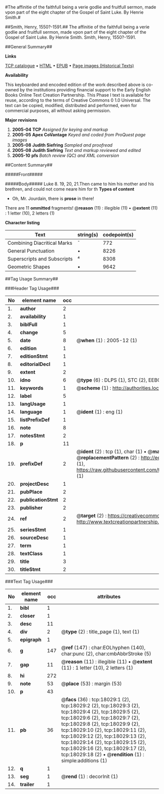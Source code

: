 #The affinitie of the faithfull being a verie godlie and fruitfull sermon, made vpon part of the eight chapter of the Gospel of Saint Luke. By Henrie Smith.#

##Smith, Henry, 1550?-1591.##
The affinitie of the faithfull being a verie godlie and fruitfull sermon, made vpon part of the eight chapter of the Gospel of Saint Luke. By Henrie Smith.
Smith, Henry, 1550?-1591.

##General Summary##

**Links**

[TCP catalogue](http://www.ota.ox.ac.uk/tcp/)  • 
[HTML](http://tei.it.ox.ac.uk/tcp/Texts-HTML/free/A12/A12341.html)  • 
[EPUB](http://tei.it.ox.ac.uk/tcp/Texts-EPUB/free/A12/A12341.epub) • 
[Page images (Historical Texts)](https://data.historicaltexts.jisc.ac.uk/view?pubId=eebo-99852692e&pageId=eebo-99852692e-18029-1)

**Availability**

This keyboarded and encoded edition of the
	       work described above is co-owned by the institutions
	       providing financial support to the Early English Books
	       Online Text Creation Partnership. This Phase I text is
	       available for reuse, according to the terms of Creative
	       Commons 0 1.0 Universal. The text can be copied,
	       modified, distributed and performed, even for
	       commercial purposes, all without asking permission.

**Major revisions**

1. __2005-04__ __TCP__ *Assigned for keying and markup*
1. __2005-05__ __Apex CoVantage__ *Keyed and coded from ProQuest page images*
1. __2005-08__ __Judith Siefring__ *Sampled and proofread*
1. __2005-08__ __Judith Siefring__ *Text and markup reviewed and edited*
1. __2005-10__ __pfs__ *Batch review (QC) and XML conversion*

##Content Summary##

#####Front#####

#####Body#####
Luke 8. 19, 20, 21.Then came to him his mother and his brethren, and could not come neare him for th
**Types of content**

  * Oh, Mr. Jourdain, there is **prose** in there!

There are 11 **ommitted** fragments! 
 @__reason__ (11) : illegible (11)  •  @__extent__ (11) : 1 letter (10), 2 letters (1)

**Character listing**


|Text|string(s)|codepoint(s)|
|---|---|---|
|Combining             Diacritical Marks|̄|772|
|General Punctuation|•|8226|
|Superscripts             and Subscripts|⁴|8308|
|Geometric Shapes|▪|9642|

##Tag Usage Summary##

###Header Tag Usage###

|No|element name|occ|attributes|
|---|---|---|---|
|1.|__author__|2||
|2.|__availability__|1||
|3.|__biblFull__|1||
|4.|__change__|5||
|5.|__date__|8| @__when__ (1) : 2005-12 (1)|
|6.|__edition__|1||
|7.|__editionStmt__|1||
|8.|__editorialDecl__|1||
|9.|__extent__|2||
|10.|__idno__|6| @__type__ (6) : DLPS (1), STC (2), EEBO-CITATION (1), PROQUEST (1), VID (1)|
|11.|__keywords__|1| @__scheme__ (1) : http://authorities.loc.gov/ (1)|
|12.|__label__|5||
|13.|__langUsage__|1||
|14.|__language__|1| @__ident__ (1) : eng (1)|
|15.|__listPrefixDef__|1||
|16.|__note__|8||
|17.|__notesStmt__|2||
|18.|__p__|11||
|19.|__prefixDef__|2| @__ident__ (2) : tcp (1), char (1)  •  @__matchPattern__ (2) : ([0-9\-]+):([0-9IVX]+) (1), (.+) (1)  •  @__replacementPattern__ (2) : http://eebo.chadwyck.com/downloadtiff?vid=$1&page=$2 (1), https://raw.githubusercontent.com/textcreationpartnership/Texts/master/tcpchars.xml#$1 (1)|
|20.|__projectDesc__|1||
|21.|__pubPlace__|2||
|22.|__publicationStmt__|2||
|23.|__publisher__|2||
|24.|__ref__|2| @__target__ (2) : https://creativecommons.org/publicdomain/zero/1.0/ (1), http://www.textcreationpartnership.org/docs/. (1)|
|25.|__seriesStmt__|1||
|26.|__sourceDesc__|1||
|27.|__term__|1||
|28.|__textClass__|1||
|29.|__title__|3||
|30.|__titleStmt__|2||


###Text Tag Usage###

|No|element name|occ|attributes|
|---|---|---|---|
|1.|__bibl__|1||
|2.|__closer__|1||
|3.|__desc__|11||
|4.|__div__|2| @__type__ (2) : title_page (1), text (1)|
|5.|__epigraph__|1||
|6.|__g__|147| @__ref__ (147) : char:EOLhyphen (140), char:punc (2), char:cmbAbbrStroke (5)|
|7.|__gap__|11| @__reason__ (11) : illegible (11)  •  @__extent__ (11) : 1 letter (10), 2 letters (1)|
|8.|__hi__|272||
|9.|__note__|53| @__place__ (53) : margin (53)|
|10.|__p__|43||
|11.|__pb__|36| @__facs__ (36) : tcp:18029:1 (2), tcp:18029:2 (2), tcp:18029:3 (2), tcp:18029:4 (2), tcp:18029:5 (2), tcp:18029:6 (2), tcp:18029:7 (2), tcp:18029:8 (2), tcp:18029:9 (2), tcp:18029:10 (2), tcp:18029:11 (2), tcp:18029:12 (2), tcp:18029:13 (2), tcp:18029:14 (2), tcp:18029:15 (2), tcp:18029:16 (2), tcp:18029:17 (2), tcp:18029:18 (2)  •  @__rendition__ (1) : simple:additions (1)|
|12.|__q__|1||
|13.|__seg__|1| @__rend__ (1) : decorInit (1)|
|14.|__trailer__|1||
